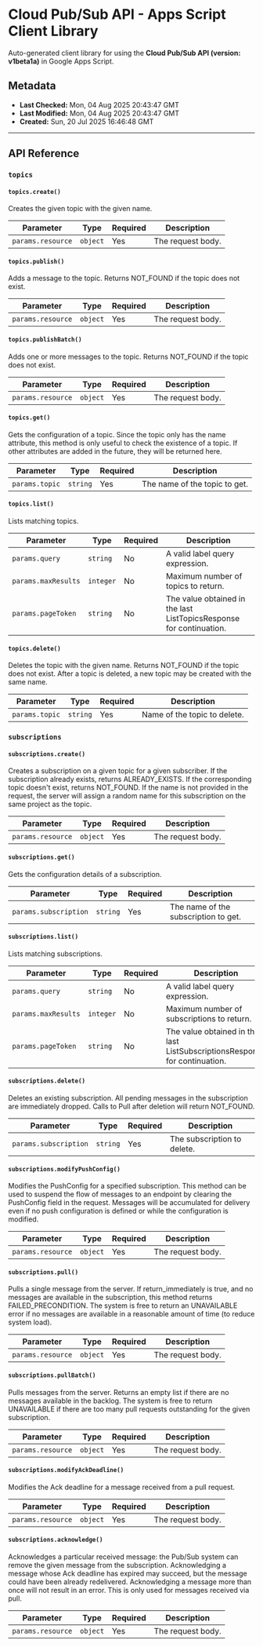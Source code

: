 # Cloud Pub/Sub API - Apps Script Client Library

Auto-generated client library for using the **Cloud Pub/Sub API (version: v1beta1a)** in Google Apps Script.

## Metadata

- **Last Checked:** Mon, 04 Aug 2025 20:43:47 GMT
- **Last Modified:** Mon, 04 Aug 2025 20:43:47 GMT
- **Created:** Sun, 20 Jul 2025 16:46:48 GMT



---

## API Reference

### `topics`

#### `topics.create()`

Creates the given topic with the given name.

| Parameter | Type | Required | Description |
|---|---|---|---|
| `params.resource` | `object` | Yes | The request body. |

#### `topics.publish()`

Adds a message to the topic. Returns NOT_FOUND if the topic does not exist.

| Parameter | Type | Required | Description |
|---|---|---|---|
| `params.resource` | `object` | Yes | The request body. |

#### `topics.publishBatch()`

Adds one or more messages to the topic. Returns NOT_FOUND if the topic does not exist.

| Parameter | Type | Required | Description |
|---|---|---|---|
| `params.resource` | `object` | Yes | The request body. |

#### `topics.get()`

Gets the configuration of a topic. Since the topic only has the name attribute, this method is only useful to check the existence of a topic. If other attributes are added in the future, they will be returned here.

| Parameter | Type | Required | Description |
|---|---|---|---|
| `params.topic` | `string` | Yes | The name of the topic to get. |

#### `topics.list()`

Lists matching topics.

| Parameter | Type | Required | Description |
|---|---|---|---|
| `params.query` | `string` | No | A valid label query expression. |
| `params.maxResults` | `integer` | No | Maximum number of topics to return. |
| `params.pageToken` | `string` | No | The value obtained in the last ListTopicsResponse for continuation. |

#### `topics.delete()`

Deletes the topic with the given name. Returns NOT_FOUND if the topic does not exist. After a topic is deleted, a new topic may be created with the same name.

| Parameter | Type | Required | Description |
|---|---|---|---|
| `params.topic` | `string` | Yes | Name of the topic to delete. |

### `subscriptions`

#### `subscriptions.create()`

Creates a subscription on a given topic for a given subscriber. If the subscription already exists, returns ALREADY_EXISTS. If the corresponding topic doesn't exist, returns NOT_FOUND. If the name is not provided in the request, the server will assign a random name for this subscription on the same project as the topic.

| Parameter | Type | Required | Description |
|---|---|---|---|
| `params.resource` | `object` | Yes | The request body. |

#### `subscriptions.get()`

Gets the configuration details of a subscription.

| Parameter | Type | Required | Description |
|---|---|---|---|
| `params.subscription` | `string` | Yes | The name of the subscription to get. |

#### `subscriptions.list()`

Lists matching subscriptions.

| Parameter | Type | Required | Description |
|---|---|---|---|
| `params.query` | `string` | No | A valid label query expression. |
| `params.maxResults` | `integer` | No | Maximum number of subscriptions to return. |
| `params.pageToken` | `string` | No | The value obtained in the last ListSubscriptionsResponse for continuation. |

#### `subscriptions.delete()`

Deletes an existing subscription. All pending messages in the subscription are immediately dropped. Calls to Pull after deletion will return NOT_FOUND.

| Parameter | Type | Required | Description |
|---|---|---|---|
| `params.subscription` | `string` | Yes | The subscription to delete. |

#### `subscriptions.modifyPushConfig()`

Modifies the PushConfig for a specified subscription. This method can be used to suspend the flow of messages to an endpoint by clearing the PushConfig field in the request. Messages will be accumulated for delivery even if no push configuration is defined or while the configuration is modified.

| Parameter | Type | Required | Description |
|---|---|---|---|
| `params.resource` | `object` | Yes | The request body. |

#### `subscriptions.pull()`

Pulls a single message from the server. If return_immediately is true, and no messages are available in the subscription, this method returns FAILED_PRECONDITION. The system is free to return an UNAVAILABLE error if no messages are available in a reasonable amount of time (to reduce system load).

| Parameter | Type | Required | Description |
|---|---|---|---|
| `params.resource` | `object` | Yes | The request body. |

#### `subscriptions.pullBatch()`

Pulls messages from the server. Returns an empty list if there are no messages available in the backlog. The system is free to return UNAVAILABLE if there are too many pull requests outstanding for the given subscription.

| Parameter | Type | Required | Description |
|---|---|---|---|
| `params.resource` | `object` | Yes | The request body. |

#### `subscriptions.modifyAckDeadline()`

Modifies the Ack deadline for a message received from a pull request.

| Parameter | Type | Required | Description |
|---|---|---|---|
| `params.resource` | `object` | Yes | The request body. |

#### `subscriptions.acknowledge()`

Acknowledges a particular received message: the Pub/Sub system can remove the given message from the subscription. Acknowledging a message whose Ack deadline has expired may succeed, but the message could have been already redelivered. Acknowledging a message more than once will not result in an error. This is only used for messages received via pull.

| Parameter | Type | Required | Description |
|---|---|---|---|
| `params.resource` | `object` | Yes | The request body. |